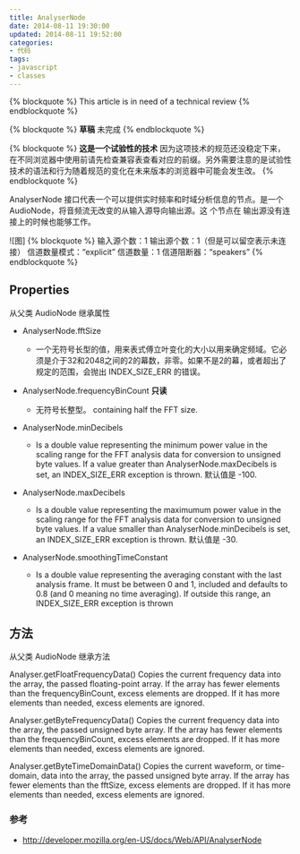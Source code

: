 ```yaml
---
title: AnalyserNode
date: 2014-08-11 19:30:00
updated: 2014-08-11 19:52:00
categories:
- 代码
tags:
- javascript
- classes
---
```


{% blockquote %}
This article is in need of a technical review
{% endblockquote %}

{% blockquote %}
**草稿**
未完成
{% endblockquote %}

{% blockquote %}
**这是一个试验性的技术**
因为这项技术的规范还没稳定下来，在不同浏览器中使用前请先检查兼容表查看对应的前缀。另外需要注意的是试验性技术的语法和行为随着规范的变化在未来版本的浏览器中可能会发生改。
{% endblockquote %}

AnalyserNode 接口代表一个可以提供实时频率和时域分析信息的节点。是一个 AudioNode，将音频流无改变的从输入源导向输出源。这
个节点在 输出源没有连接上的时候也能够工作。

![图]
{% blockquote %}
输入源个数：1
输出源个数：1（但是可以留空表示未连接）
信道数量模式：“explicit”
信道数量：1
信道阻断器：“speakers”
{% endblockquote %}


## Properties

从父类 AudioNode 继承属性

- AnalyserNode.fftSize
  - 一个无符号长型的值，用来表式傅立叶变化的大小以用来确定频域。它必须是介于32和2048之间的2的幕数，非零。如果不是2的幕，或者超出了规定的范围，会抛出 INDEX_SIZE_ERR 的错误。

- AnalyserNode.frequencyBinCount **只读**
  - 无符号长整型。 containing half the FFT size.

- AnalyserNode.minDecibels
  - Is a double value representing the minimum power value in the scaling range for the FFT analysis data for conversion to unsigned byte values. If a value greater than AnalyserNode.maxDecibels is set, an INDEX_SIZE_ERR exception is thrown. 默认值是 -100.

- AnalyserNode.maxDecibels
  - Is a double value representing the maximumum power value in the scaling range for the FFT analysis data for conversion to unsigned byte values. If a value smaller than AnalyserNode.minDecibels is set, an INDEX_SIZE_ERR exception is thrown. 默认值是 -30.

- AnalyserNode.smoothingTimeConstant
  - Is a double value representing the averaging constant with the last analysis frame. It must be between 0 and 1, included and defaults to 0.8 (and 0 meaning no time averaging). If outside this range, an INDEX_SIZE_ERR exception is thrown

## 方法

从父类 AudioNode 继承方法

Analyser.getFloatFrequencyData()
Copies the current frequency data into the array, the passed floating-point array. If the array has fewer elements than the frequencyBinCount, excess elements are dropped. If it has more elements than needed, excess elements are ignored.

Analyser.getByteFrequencyData()
Copies the current frequency data into the array, the passed unsigned byte array. If the array has fewer elements than the frequencyBinCount, excess elements are dropped. If it has more elements than needed, excess elements are ignored.

Analyser.getByteTimeDomainData()
Copies the current waveform, or time-domain, data into the array, the passed unsigned byte array. If the array has fewer elements than the fftSize, excess elements are dropped. If it has more elements than needed, excess elements are ignored.


### 参考

- http://developer.mozilla.org/en-US/docs/Web/API/AnalyserNode
